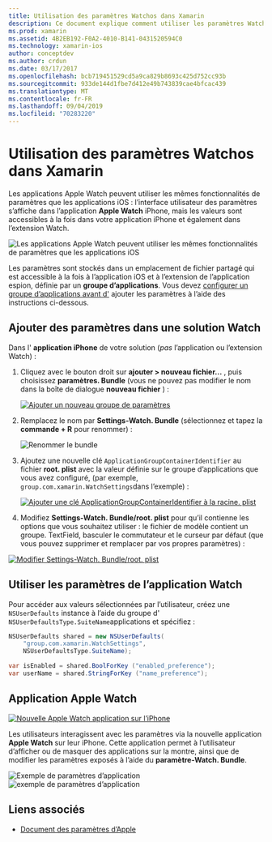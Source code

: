 ```yaml
---
title: Utilisation des paramètres Watchos dans Xamarin
description: Ce document explique comment utiliser les paramètres Watchos dans Xamarin. Il aborde l’ajout de paramètres à une solution d’application Watch, l’utilisation de ces paramètres dans l’application et l’application Apple Watch sur l’iPhone.
ms.prod: xamarin
ms.assetid: 4B2EB192-F0A2-4010-B141-0431520594C0
ms.technology: xamarin-ios
author: conceptdev
ms.author: crdun
ms.date: 03/17/2017
ms.openlocfilehash: bcb719451529cd5a9ca829b8693c425d752cc93b
ms.sourcegitcommit: 933de144d1fbe7d412e49b743839cae4bfcac439
ms.translationtype: MT
ms.contentlocale: fr-FR
ms.lasthandoff: 09/04/2019
ms.locfileid: "70283220"
---
```

# <a name="working-with-watchos-settings-in-xamarin"></a>Utilisation des paramètres Watchos dans Xamarin

Les applications Apple Watch peuvent utiliser les mêmes fonctionnalités de paramètres que les applications iOS : l’interface utilisateur des paramètres s’affiche dans l’application **Apple Watch** iPhone, mais les valeurs sont accessibles à la fois dans votre application iPhone et également dans l’extension Watch.

![](settings-images/intro.png "Les applications Apple Watch peuvent utiliser les mêmes fonctionnalités de paramètres que les applications iOS")

Les paramètres sont stockés dans un emplacement de fichier partagé qui est accessible à la fois à l’application iOS et à l’extension de l’application espion, définie par un **groupe d’applications**. Vous devez [configurer un groupe d’applications avant d'](~/ios/watchos/app-fundamentals/app-groups.md) ajouter les paramètres à l’aide des instructions ci-dessous.

## <a name="add-settings-in-a-watch-solution"></a>Ajouter des paramètres dans une solution Watch

Dans l' **application iPhone** de votre solution (*pas* l’application ou l’extension Watch) :

1. Cliquez avec le bouton droit sur **ajouter > nouveau fichier...** , puis choisissez **paramètres. Bundle** (vous ne pouvez pas modifier le nom dans la boîte de dialogue **nouveau fichier** ) :

   [![](settings-images/settings-add-sml.png "Ajouter un nouveau groupe de paramètres")](settings-images/settings-add.png#lightbox)

2. Remplacez le nom par **Settings-Watch. Bundle** (sélectionnez et tapez la **commande + R** pour renommer) :

   ![](settings-images/settings-rename.png "Renommer le bundle")

3. Ajoutez une nouvelle clé `ApplicationGroupContainerIdentifier` au fichier **root. plist** avec la valeur définie sur le groupe d’applications que vous avez configuré, (par exemple, `group.com.xamarin.WatchSettings`dans l’exemple) :

   [![](settings-images/settings-appgroup-sml.png "Ajouter une clé ApplicationGroupContainerIdentifier à la racine. plist")](settings-images/settings-appgroup.png#lightbox)

4. Modifiez **Settings-Watch. Bundle/root. plist** pour qu’il contienne les options que vous souhaitez utiliser : le fichier de modèle contient un groupe.
  TextField, basculer le commutateur et le curseur par défaut (que vous pouvez supprimer et remplacer par vos propres paramètres) :

  [![](settings-images/rootplist-sml.png "Modifier Settings-Watch. Bundle/root. plist")](settings-images/rootplist.png#lightbox)


## <a name="use-settings-in-the-watch-app"></a>Utiliser les paramètres de l’application Watch

Pour accéder aux valeurs sélectionnées par l’utilisateur, créez une `NSUserDefaults` instance à l’aide du groupe d' `NSUserDefaultsType.SuiteName`applications et spécifiez :

```csharp
NSUserDefaults shared = new NSUserDefaults(
    "group.com.xamarin.WatchSettings",
    NSUserDefaultsType.SuiteName);

var isEnabled = shared.BoolForKey ("enabled_preference");
var userName = shared.StringForKey ("name_preference");
```

## <a name="apple-watch-app"></a>Application Apple Watch

[![](settings-images/settings-app-sml.png "Nouvelle Apple Watch application sur l’iPhone")](settings-images/settings-app.png#lightbox)

Les utilisateurs interagissent avec les paramètres via la nouvelle application **Apple Watch** sur leur iPhone. Cette application permet à l’utilisateur d’afficher ou de masquer des applications sur la montre, ainsi que de modifier les paramètres exposés à l’aide du **paramètre-Watch. Bundle**.

![](settings-images/applewatch-1.png "Exemple de paramètres d’application") ![](settings-images/applewatch-2.png "exemple de paramètres d’application")



## <a name="related-links"></a>Liens associés

- [Document des paramètres d’Apple](https://developer.apple.com/library/prerelease/ios/documentation/General/Conceptual/WatchKitProgrammingGuide/Settings.html#//apple_ref/doc/uid/TP40014969-CH22-SW1)
